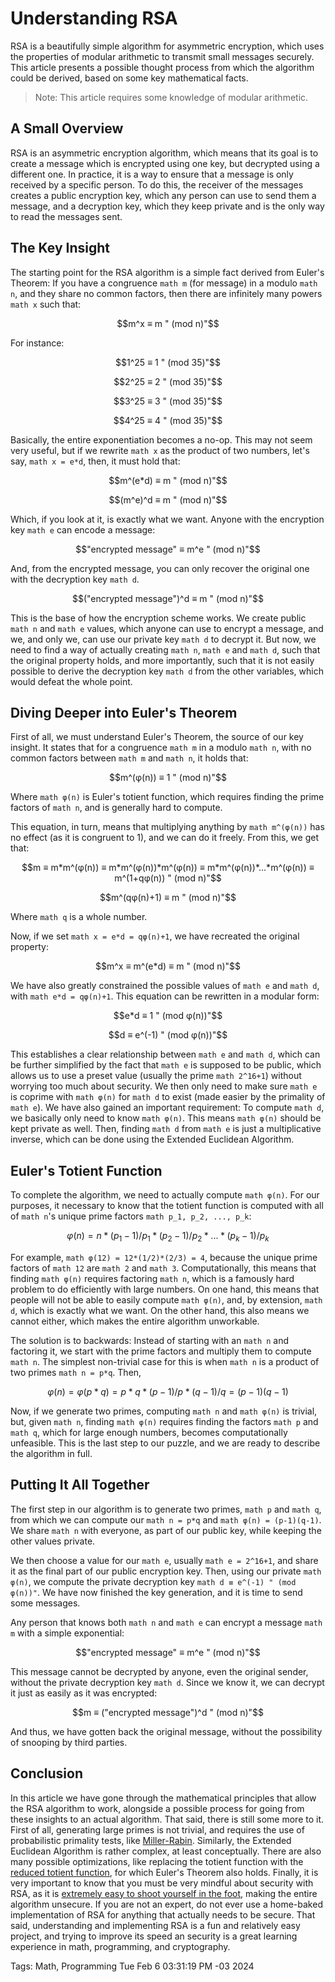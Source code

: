 # Understanding RSA
RSA is a beautifully simple algorithm for asymmetric encryption,
which uses the properties of modular arithmetic to transmit small messages securely.
This article presents a possible thought process from which the algorithm could be derived,
based on some key mathematical facts.

> Note: This article requires some knowledge of modular arithmetic.

## A Small Overview
RSA is an asymmetric encryption algorithm,
which means that its goal is to create a message which is encrypted using one key,
but decrypted using a different one.
In practice, it is a way to ensure that a message is only received by a specific person.
To do this, the receiver of the messages creates a public encryption key,
which any person can use to send them a message,
and a decryption key,
which they keep private and is the only way to read the messages sent.

## The Key Insight
The starting point for the RSA algorithm is a simple fact derived from Euler's Theorem:
If you have a congruence `math m` (for message) in a modulo `math n`,
and they share no common factors, then there are infinitely many powers `math x` such that:

```math
m^x ≡ m " (mod n)"
```

For instance:

```math
1^25 ≡ 1 " (mod 35)"
```
```math
2^25 ≡ 2 " (mod 35)"
```
```math
3^25 ≡ 3 " (mod 35)"
```
```math
4^25 ≡ 4 " (mod 35)"
```

Basically, the entire exponentiation becomes a no-op.
This may not seem very useful, but if we rewrite `math x` as the product of two numbers,
let's say, `math x = e*d`, then, it must hold that:

```math
m^(e*d) ≡ m " (mod n)"
```
```math
(m^e)^d ≡ m " (mod n)"
```

Which, if you look at it, is exactly what we want.
Anyone with the encryption key `math e` can encode a message:

```math
"encrypted message" ≡ m^e " (mod n)"
```

And, from the encrypted message,
you can only recover the original one with the decryption key `math d`.

```math
("encrypted message")^d ≡ m " (mod n)"
```

This is the base of how the encryption scheme works.
We create public `math n` and `math e` values, which anyone can use to encrypt a message,
and we, and only we, can use our private key `math d` to decrypt it.
But now, we need to find a way of actually creating `math n`, `math e` and `math d`,
such that the original property holds, and more importantly,
such that it is not easily possible to derive the decryption key `math d` from the other variables,
which would defeat the whole point.

## Diving Deeper into Euler's Theorem
First of all, we must understand Euler's Theorem, the source of our key insight.
It states that for a congruence `math m` in a modulo `math n`,
with no common factors between `math m` and `math n`, it holds that:

```math
m^(φ(n)) ≡ 1 " (mod n)"
```

Where `math φ(n)` is Euler's totient function,
which requires finding the prime factors of `math n`, and is generally hard to compute.

This equation, in turn, means that multiplying anything by `math m^(φ(n))` has no effect (as it is congruent to 1),
and we can do it freely.
From this, we get that:

```math
m ≡ m*m^(φ(n)) ≡ m*m^(φ(n))*m^(φ(n)) ≡ m*m^(φ(n))*...*m^(φ(n)) ≡ m^(1+qφ(n)) " (mod n)"
```
```math
m^(qφ(n)+1) ≡ m " (mod n)"
```

Where `math q` is a whole number.

Now, if we set `math x = e*d = qφ(n)+1`, we have recreated the original property:

```math
m^x ≡ m^(e*d) ≡ m " (mod n)"
```

We have also greatly constrained the possible values of `math e` and `math d`,
with `math e*d = qφ(n)+1`.
This equation can be rewritten in a modular form:

```math
e*d ≡ 1 " (mod φ(n))"
```
```math
d ≡ e^(-1) " (mod φ(n))"
```

This establishes a clear relationship between `math e` and `math d`,
which can be further simplified by the fact that `math e` is supposed to be public,
which allows us to use a preset value (usually the prime `math 2^16+1`)
without worrying too much about security.
We then only need to make sure `math e` is coprime with `math φ(n)` for `math d` to exist (made easier by the primality of `math e`).
We have also gained an important requirement:
To compute `math d`, we basically only need to know `math φ(n)`.
This means `math φ(n)` should be kept private as well.
Then, finding `math d` from `math e` is just a multiplicative inverse,
which can be done using the Extended Euclidean Algorithm.

## Euler's Totient Function
To complete the algorithm, we need to actually compute `math φ(n)`.
For our purposes, it necessary to know that the totient function is computed
with all of `math n`'s unique prime factors `math p_1, p_2, ..., p_k`:

```math
φ(n) = n*(p_1-1)/p_1*(p_2-1)/p_2*...*(p_k-1)/p_k
```

For example, `math φ(12) = 12*(1/2)*(2/3) = 4`,
because the unique prime factors of `math 12` are `math 2` and `math 3`.
Computationally, this means that finding `math φ(n)` requires factoring `math n`,
which is a famously hard problem to do efficiently with large numbers.
On one hand, this means that people will not be able to easily compute
`math φ(n)`, and, by extension, `math d`, which is exactly what we want.
On the other hand, this also means we cannot either,
which makes the entire algorithm unworkable.

The solution is to backwards:
Instead of starting with an `math n` and factoring it,
we start with the prime factors and multiply them to compute `math n`.
The simplest non-trivial case for this is when `math n`
is a product of two primes `math n = p*q`. Then,

```math
φ(n) = φ(p*q) = p*q*(p-1)/p*(q-1)/q = (p-1)(q-1)
```

Now, if we generate two primes, computing `math n` and `math φ(n)` is trivial,
but, given `math n`, finding `math φ(n)` requires finding the factors
`math p` and `math q`, which for large enough numbers, becomes computationally unfeasible.
This is the last step to our puzzle, and we are ready to describe the algorithm in full.

## Putting It All Together
The first step in our algorithm is to generate two primes, `math p` and `math q`,
from which we can compute our `math n = p*q` and `math φ(n) = (p-1)(q-1)`.
We share `math n` with everyone, as part of our public key,
while keeping the other values private.

We then choose a value for our `math e`, usually `math e = 2^16+1`, and share it
as the final part of our public encryption key.
Then, using our private `math φ(n)`, we compute the private decryption key `math d ≡ e^(-1) " (mod φ(n))"`.
We have now finished the key generation, and it is time to send some messages.

Any person that knows both `math n` and `math e` can encrypt a message `math m`
with a simple exponential:

```math
"encrypted message" ≡ m^e " (mod n)"
```

This message cannot be decrypted by anyone, even the original sender,
without the private decryption key `math d`.
Since we know it, we can decrypt it just as easily as it was encrypted:

```math
m ≡ ("encrypted message")^d " (mod n)"
```

And thus, we have gotten back the original message,
without the possibility of snooping by third parties.

## Conclusion
In this article we have gone through the mathematical principles that allow the RSA algorithm to work,
alongside a possible process for going from these insights to an actual algorithm.
That said, there is still some more to it.
First of all, generating large primes is not trivial,
and requires the use of probabilistic primality tests, like [Miller-Rabin](https://en.wikipedia.org/wiki/Miller%E2%80%93Rabin_primality_test).
Similarly, the Extended Euclidean Algorithm is rather complex, at least conceptually.
There are also many possible optimizations, like replacing the totient function
with the [reduced totient function](https://en.wikipedia.org/wiki/Carmichael_function),
for which Euler's Theorem also holds.
Finally, it is very important to know that you must be very mindful about security with RSA,
as it is [extremely easy to shoot yourself in the foot](https://blog.trailofbits.com/2019/07/08/fuck-rsa/),
making the entire algorithm unsecure.
If you are not an expert, do not ever use a home-baked implementation of RSA for anything that actually needs to be secure.
That said, understanding and implementing RSA is a fun and relatively easy project,
and trying to improve its speed an security is a great learning experience in math, programming, and cryptography.

Tags: Math, Programming
Tue Feb  6 03:31:19 PM -03 2024
